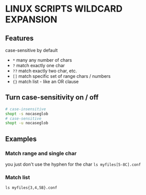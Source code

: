 # LINUX SCRIPTS WILDCARD EXPANSION

## Features
case-sensitive by default
- `*` many any number of chars
- `?` match exactly one char
- `??` match exactly two char, etc.
- `[]` match specific set of range chars / numbers
- `{}` match list - like an OR clause

## Turn case-sensitivity on / off

```bash
# case-insensitive
shopt -s nocaseglob
# case-sensitive
shopt -u nocaseglob
```

## Examples

### Match range and single char
you just don't use the hyphen for the char
`ls myfiles[5-8C].conf`

### Match list
`ls myfiles{3,4,5B}.conf`

